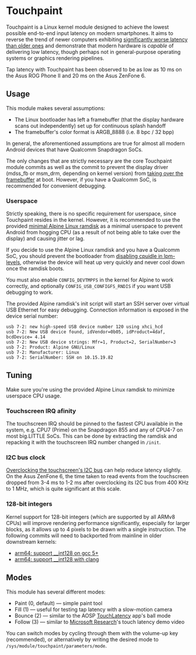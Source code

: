 # Touchpaint

Touchpaint is a Linux kernel module designed to achieve the lowest possible end-to-end input latency on modern smartphones. It aims to reverse the trend of newer computers exhibiting [significantly worse latency than older ones](https://danluu.com/input-lag/) and demonstrate that modern hardware is *capable* of delivering low latency, though perhaps not in general-purpose operating systems or graphics rendering pipelines.

Tap latency with Touchpaint has been observed to be as low as 10 ms on the Asus ROG Phone II and 20 ms on the Asus ZenFone 6.

## Usage

This module makes several assumptions:

- The Linux bootloader has left a framebuffer (that the display hardware scans out independently) set up for continuous splash handoff
- The framebuffer's color format is ARGB_8888 (i.e. 8 bpc / 32 bpp)

In general, the aforementioned assumptions are true for almost all modern Android devices that have Qualcomm Snapdragon SoCs.

The only changes that are strictly necessary are the core Touchpaint module commits as well as the commit to prevent the display driver (mdss_fb or msm_drm, depending on kernel version) from [taking over the framebuffer](https://github.com/kdrag0n/touchpaint/commit/eeee8bf9a705) at boot. However, if you have a Qualcomm SoC, is recommended for convenient debugging.

### Userspace

Strictly speaking, there is no specific requirement for userspace, since Touchpaint resides in the kernel. However, it is recommended to use the provided [minimal Alpine Linux ramdisk](https://github.com/kdrag0n/touchpaint/blob/master/ramdisk/alpine-rd.cpio.gz) as a minimal userspace to prevent Android from hogging CPU (as a result of not being able to take over the display) and causing jitter or lag.

If you decide to use the Alpine Linux ramdisk and you have a Qualcomm SoC, you should prevent the bootloader from [disabling cpuidle in lpm-levels](https://github.com/kdrag0n/touchpaint/commit/1eedf30258fd), otherwise the device will heat up very quickly and never cool down once the ramdisk boots.

You must also enable `CONFIG_DEVTMPFS` in the kernel for Alpine to work correctly, and optionally `CONFIG_USB_CONFIGFS_RNDIS` if you want USB debugging to work.

The provided Alpine ramdisk's init script will start an SSH server over virtual USB Ethernet for easy debugging. Connection information is exposed in the device serial number:

```
usb 7-2: new high-speed USB device number 120 using xhci_hcd
usb 7-2: New USB device found, idVendor=0b05, idProduct=4daf, bcdDevice= 4.14
usb 7-2: New USB device strings: Mfr=1, Product=2, SerialNumber=3
usb 7-2: Product: Alpine GNU/Linux
usb 7-2: Manufacturer: Linux
usb 7-2: SerialNumber: SSH on 10.15.19.82
```

## Tuning

Make sure you're using the provided Alpine Linux ramdisk to minimize userspace CPU usage.

### Touchscreen IRQ afinity

The touchscreen IRQ should be pinned to the fastest CPU available in the system, e.g. CPU7 (Prime) on the Snapdragon 855 and any of CPU4-7 on most big.LITTLE SoCs. This can be done by extracting the ramdisk and repacking it with the touchscreen IRQ number changed in `/init`.

### I2C bus clock

[Overclocking the touchscreen's I2C bus](https://github.com/kdrag0n/touchpaint/commit/e016b1e03bd1) can help reduce latency slightly. On the Asus ZenFone 6, the time taken to read events from the touchscreen dropped from 3-4 ms to 1-2 ms after overclocking its I2C bus from 400 KHz to 1 MHz, which is quite significant at this scale.

### 128-bit integers

Kernel support for 128-bit integers (which are supported by all ARMv8 CPUs) will improve rendering performance significantly, especially for larger blocks, as it allows up to 4 pixels to be drawn with a single instruction. The following commits will need to backported from mainline in older downstream kernels:

- [arm64: support __int128 on gcc 5+](https://github.com/torvalds/linux/commit/fb8722735f50)
- [arm64: support __int128 with clang](https://github.com/torvalds/linux/commit/ad40bdafb495)

## Modes

This module has several different modes:

- Paint (0, default) — simple paint tool
- Fill (1) — useful for testing tap latency with a slow-motion camera
- Bounce (2) — similar to the AOSP [TouchLatency](https://android.googlesource.com/platform/frameworks/base/+/refs/tags/android-10.0.0_r40/tests/TouchLatency/) app's ball mode
- Follow (3) — similar to [Microsoft Research](https://www.youtube.com/watch?v=vOvQCPLkPt4)'s touch latency demo video

You can switch modes by cycling through them with the volume-up key (recommended), or alternatively by writing the desired mode to `/sys/module/touchpaint/parameters/mode`.
